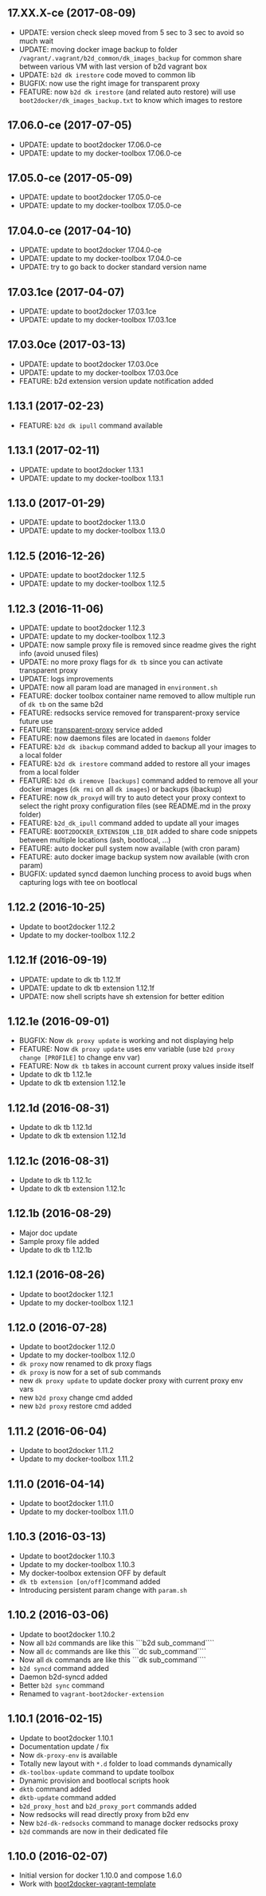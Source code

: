 
## 17.XX.X-ce (2017-08-09)
- UPDATE: version check sleep moved from 5 sec to 3 sec to avoid so much wait
- UPDATE: moving docker image backup to folder ```/vagrant/.vagrant/b2d_common/dk_images_backup``` for common share between various VM with last version of b2d vagrant box
- UPDATE: ```b2d dk irestore``` code moved to common lib
- BUGFIX: now use the right image for transparent proxy
- FEATURE: now ```b2d dk irestore``` (and related auto restore) will use ```boot2docker/dk_images_backup.txt``` to know which images to restore

## 17.06.0-ce (2017-07-05)
- UPDATE: update to boot2docker 17.06.0-ce
- UPDATE: update to my docker-toolbox 17.06.0-ce

## 17.05.0-ce (2017-05-09)
- UPDATE: update to boot2docker 17.05.0-ce
- UPDATE: update to my docker-toolbox 17.05.0-ce

## 17.04.0-ce (2017-04-10)
- UPDATE: update to boot2docker 17.04.0-ce
- UPDATE: update to my docker-toolbox 17.04.0-ce
- UPDATE: try to go back to docker standard version name

## 17.03.1ce (2017-04-07)
- UPDATE: update to boot2docker 17.03.1ce
- UPDATE: update to my docker-toolbox 17.03.1ce

## 17.03.0ce (2017-03-13)
- UPDATE: update to boot2docker 17.03.0ce
- UPDATE: update to my docker-toolbox 17.03.0ce
- FEATURE: b2d extension version update notification added

## 1.13.1 (2017-02-23)
- FEATURE:  ```b2d dk ipull``` command available

## 1.13.1 (2017-02-11)
- UPDATE: update to boot2docker 1.13.1
- UPDATE: update to my docker-toolbox 1.13.1

## 1.13.0 (2017-01-29)
- UPDATE: update to boot2docker 1.13.0
- UPDATE: update to my docker-toolbox 1.13.0

## 1.12.5 (2016-12-26)
- UPDATE: update to boot2docker 1.12.5
- UPDATE: update to my docker-toolbox 1.12.5

## 1.12.3 (2016-11-06)
- UPDATE: update to boot2docker 1.12.3
- UPDATE: update to my docker-toolbox 1.12.3
- UPDATE: now sample proxy file is removed since readme gives the right info (avoid unused files)
- UPDATE: no more proxy flags for ```dk tb``` since you can activate transparent proxy
- UPDATE: logs improvements
- UPDATE: now all param load are managed in ```environment.sh```
- FEATURE: docker toolbox container name removed to allow multiple run of ```dk tb``` on the same b2d
- FEATURE: redsocks service removed for transparent-proxy service future use
- FEATURE: [transparent-proxy](https://github.com/AlbanMontaigu/docker-transparent-proxy) service added
- FEATURE: now daemons files are located in ```daemons``` folder
- FEATURE: ```b2d dk ibackup``` command added to backup all your images to a local folder
- FEATURE: ```b2d dk irestore``` command added to restore all your images from a local folder
- FEATURE: ```b2d dk iremove [backups]``` command added to remove all your docker images (```dk rmi``` on all ```dk images```) or backups (ibackup)
- FEATURE: now ```dk_proxyd``` will try to auto detect your proxy context to select the right proxy configuration files (see README.md in the proxy folder)
- FEATURE: ```b2d_dk_ipull``` command added to update all your images
- FEATURE: ```BOOT2DOCKER_EXTENSION_LIB_DIR``` added to share code snippets between multiple locations (ash, bootlocal, ...)
- FEATURE: auto docker pull system now available (with cron param)
- FEATURE: auto docker image backup system now available (with cron param)
- BUGFIX: updated syncd daemon lunching process to avoid bugs when capturing logs with tee on bootlocal

## 1.12.2 (2016-10-25)
- Update to boot2docker 1.12.2
- Update to my docker-toolbox 1.12.2

## 1.12.1f (2016-09-19)
- UPDATE: update to dk tb 1.12.1f
- UPDATE: update to dk tb extension 1.12.1f
- UPDATE: now shell scripts have sh extension for better edition

## 1.12.1e (2016-09-01)
- BUGFIX: Now ```dk proxy update``` is working and not displaying help
- FEATURE: Now ```dk proxy update``` uses env variable (use ```b2d proxy change [PROFILE]``` to change env var)
- FEATURE: Now ```dk tb``` takes in account current proxy values inside itself
- Update to dk tb 1.12.1e
- Update to dk tb extension 1.12.1e

## 1.12.1d (2016-08-31)
- Update to dk tb 1.12.1d
- Update to dk tb extension 1.12.1d

## 1.12.1c (2016-08-31)
- Update to dk tb 1.12.1c
- Update to dk tb extension 1.12.1c

## 1.12.1b (2016-08-29)
- Major doc update
- Sample proxy file added
- Update to dk tb 1.12.1b

## 1.12.1 (2016-08-26)
- Update to boot2docker 1.12.1
- Update to my docker-toolbox 1.12.1

## 1.12.0 (2016-07-28)
- Update to boot2docker 1.12.0
- Update to my docker-toolbox 1.12.0
- ```dk proxy``` now renamed to dk proxy flags
- ```dk proxy``` is now for a set of sub commands 
- new ```dk proxy update``` to update docker proxy with current proxy env vars
- new ```b2d proxy``` change cmd added
- new ```b2d proxy``` restore cmd added

## 1.11.2 (2016-06-04)
- Update to boot2docker 1.11.2
- Update to my docker-toolbox 1.11.2

## 1.11.0 (2016-04-14)
- Update to boot2docker 1.11.0
- Update to my docker-toolbox 1.11.0

## 1.10.3 (2016-03-13)
- Update to boot2docker 1.10.3
- Update to my docker-toolbox 1.10.3
- My docker-toolbox extension OFF by default
- ```dk tb extension [on/off]```command added
- Introducing persistent param change with ```param.sh```

## 1.10.2 (2016-03-06)
- Update to boot2docker 1.10.2
- Now all ```b2d``` commands are like this ```b2d sub_command````
- Now all ```dc``` commands are like this ```dc sub_command````
- Now all ```dk``` commands are like this ```dk sub_command````
- ```b2d syncd``` command added
- Daemon b2d-syncd added
- Better ```b2d sync``` command
- Renamed to ```vagrant-boot2docker-extension```

## 1.10.1 (2016-02-15)
- Update to boot2docker 1.10.1
- Documentation update / fix
- Now ```dk-proxy-env``` is available
- Totally new layout with ```*.d``` folder to load commands dynamically
- ```dk-toolbox-update``` command to update toolbox
- Dynamic provision and bootlocal scripts hook
- ```dktb``` command added
- ```dktb-update``` command added
- ```b2d_proxy_host``` and ```b2d_proxy_port``` commands added
- Now redsocks will read directly proxy from b2d env
- New ```b2d-dk-redsocks``` command to manage docker redsocks proxy
- ```b2d``` commands are now in their dedicated file

## 1.10.0 (2016-02-07)
- Initial version for docker 1.10.0 and compose 1.6.0
- Work with [boot2docker-vagrant-template](https://github.com/AlbanMontaigu/boot2docker-vagrant-template)
